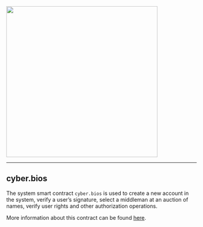 <img width="400" src="../docs/logo.jpg" />  

***  

cyber.bios
-----------

The system smart contract `cyber.bios` is used to create a new account in the system, verify a user’s signature, select a middleman at an auction of names, verify user rights and other authorization operations.    

More information about this contract can be found [here](https://cyberway.gitbook.io/en/devportal/system_contracts/cyber.bios_contract).
